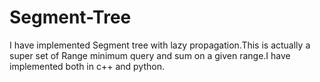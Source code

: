 # Segment-Tree
I have implemented Segment tree with lazy propagation.This is actually a super set of Range minimum query and sum on a given range.I have implemented both in c++ and python.
